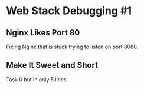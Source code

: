 # Web Stack Debugging #1

## Nginx Likes Port 80
Fixing Nginx that is stuck trying to listen on port 8080.

## Make It Sweet and Short
Task 0 but in only 5 lines.
